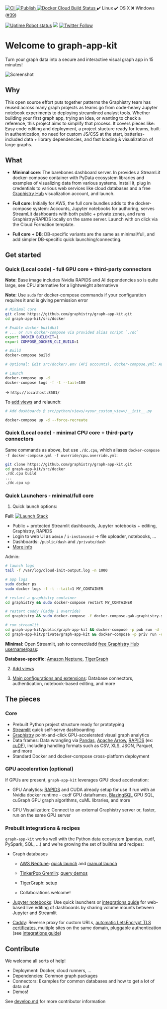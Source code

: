[ ![CI](https://github.com/graphistry/graph-app-kit/actions/workflows/ci.yml/badge.svg) ](https://github.com/graphistry/graph-app-kit/actions/workflows/ci.yml)
[ ![Publish](https://github.com/graphistry/graph-app-kit/actions/workflows/publish.yml/badge.svg) ](https://github.com/graphistry/graph-app-kit/actions/workflows/publish.yml)
[ ![Docker Cloud Build Status](https://img.shields.io/docker/cloud/build/graphistry/graph-app-kit-st) ](https://hub.docker.com/repository/docker/graphistry/graph-app-kit-st/builds)
✔️ Linux
✔️ OS X
❌ Windows ([#39](https://github.com/graphistry/graph-app-kit/issues/39))


[![Uptime Robot status](https://img.shields.io/uptimerobot/status/m787548531-e9c7b7508fc76fea927e2313?label=hub.graphistry.com)](https://status.graphistry.com/) [<img src="https://img.shields.io/badge/slack-Graphistry%20chat-yellow.svg?logo=slack">](https://join.slack.com/t/graphistry-community/shared_invite/zt-53ik36w2-fpP0Ibjbk7IJuVFIRSnr6g)
[![Twitter Follow](https://img.shields.io/twitter/follow/graphistry)](https://twitter.com/graphistry)


# Welcome to graph-app-kit

Turn your graph data into a secure and interactive visual graph app in 15 minutes! 


![Screenshot](https://user-images.githubusercontent.com/4249447/92298596-8e518600-eeff-11ea-8276-069281a4af93.png)

## Why

This open source effort puts together patterns the Graphistry team has reused across many graph projects as teams go from code-heavy Jupyter notebook experiments to deploying streamlined analyst tools. Whether building your first graph app, trying an idea, or wanting to check a reference, this project aims to simplify that process. It covers pieces like: Easy code editing and deployment, a project stucture ready for teams, built-in authentication, no need for custom JS/CSS at the start, batteries-included data + library dependencies, and fast loading & visualization of large graphs.

## What

* **Minimal core**: The barebones dashboard server. In provides a StreamLit docker-compose container with PyData ecosystem libraries and examples of visualizing data from various systems. Install it, plug in credentials to various web services like cloud databases and a free [Graphistry Hub](https://hub.graphistry.com) visualization account, and launch.

* **Full core**: Initially for AWS, the full core bundles adds to the docker-compose system: Accounts, Jupyter notebooks for authoring, serves StreamLit dashboards with both public + private zones, and runs Graphistry/RAPIDS locally on the same server. Launch with on click via the Cloud Formation template.

* **Full core + DB**: DB-specific variants are the same as minimal/full, and add simpler DB-specific quick launching/connecting.

## Get started

### Quick (Local code) - full GPU core + third-party connectors

**Note**: Base image includes Nvidia RAPIDS and AI dependencies so is quite large, see CPU alternative for a lightweight alternativve

**Note**: Use `sudo` for docker-compose commands if your configuration requires it and is giving permission error

```bash
# Minimal core
git clone https://github.com/graphistry/graph-app-kit.git
cd graph-app-kit/src/docker

# Enable docker buildkit
# ... or run docker-compose via provided alias script `./dc`
export DOCKER_BUILDKIT=1
export COMPOSE_DOCKER_CLI_BUILD=1

# Build
docker-compose build

# Optional: Edit src/docker/.env (API accounts), docker-compose.yml: Auth, ports, ...

# Launch
docker-compose up -d
docker-compose logs -f -t --tail=100
```

=> `http://localhost:8501/`

To [add views](docs/views.md) and relaunch:

```bash
# Add dashboards @ src/python/views/<your_custom_view>/__init__.py

docker-compose up -d --force-recreate
```

### Quick (Local code) - minimal CPU core + third-party connectors

Same commands as above, but use `./dc.cpu`, which aliases `docker-compose -f docker-compose.yml -f override/cpu.override.yml`:

```bash
git clone https://github.com/graphistry/graph-app-kit.git
cd graph-app-kit/src/docker
./dc.cpu build
...
./dc.cpu up
```

### Quick Launchers - minimal/full core

1. Quick launch options:

**Full**: [![Launch Stack](https://s3.amazonaws.com/cloudformation-examples/cloudformation-launch-stack.png)](https://console.aws.amazon.com/cloudformation/home?region=region#/stacks/new?stackName=graph_app_kit_full&templateURL=https://graph-app-kit-repo-public.s3.us-east-2.amazonaws.com/templates/latest/core/graphistry.yml)

* Public + protected Streamlit dashboards, Jupyter notebooks + editing, Graphistry, RAPIDS
* Login to web UI as `admin` / `i-instanceid` -> file uploader, notebooks, ...
* Dashboards: `/public/dash` and `/private/dash`
* [More info](docs/setup.md)

Admin:

```bash
# launch logs
tail -f /var/log/cloud-init-output.log -n 1000

# app logs
sudo docker ps
sudo docker logs -f -t --tail=1 MY_CONTAINER

# restart a graphistry container
cd graphistry && sudo docker-compose restart MY_CONTAINER

# restart caddy (Caddy 1 override)
cd graphistry && sudo docker-compose -f docker-compose.gak.graphistry.yml up -d caddy

# run streamlit
cd graph-app-kit/public/graph-app-kit && docker-compose -p pub run -d --name streamlit-pub streamlit
cd graph-app-kit/private/graph-app-kit && docker-compose -p priv run -d --name streamlit-priv streamlit
```

**Minimal**: Open Streamlit, ssh to connect/add [free Graphistry Hub username/pass](https://www.graphistry.com/get-started):

**Database-specific**: [Amazon Neptune](docs/neptune.md), [TigerGraph](docs/tigergraph.md)

2. [Add views](docs/views.md)

3. [Main configurations and extensions](docs/extend.md): Database connectors, authentication, notebook-based editing, and more

## The pieces

### Core

* Prebuilt Python project structure ready for prototyping
* [Streamlit](https://www.streamlit.io/) quick self-serve dashboarding
* [Graphistry](https://www.graphistry.com/get-started) point-and-click GPU-accelerated visual graph analytics
* Data frames: Data wrangling via [Pandas](https://pandas.pydata.org/), [Apache Arrow](https://arrow.apache.org/), [RAPIDS](https://rapids.ai/) (ex: [cuDF](https://github.com/rapidsai/cudf)), including handling formats such as CSV, XLS, JSON, Parquet, and more
* Standard Docker and docker-compose cross-platform deployment

### GPU acceleration (optional)

If GPUs are present, `graph-app-kit` leverages GPU cloud acceleration:

* GPU Analytics:  [RAPIDS](https://www.rapids.ai) and CUDA already setup for use if run with an Nvidia docker runtime - cudf GPU dataframes, [BlazingSQL](https://www.blazingsql.com) GPU SQL, cuGraph GPU graph algorithms, cuML libraries, and more

* GPU Visualization: Connect to an external Graphistry server or, faster, run on the same GPU server

### Prebuilt integrations & recipes

`graph-app-kit` works well with the Python data ecosystem (pandas, cudf, PySpark, SQL, ...) and we're growing the set of builtins and recipes:

* Graph databases
  
  * [AWS Neptune](https://aws.amazon.com/neptune/): [quick launch](docs/neptune.md) and [manual launch](docs/neptune-manual.md)
  * [TinkerPop Gremlin](https://tinkerpop.apache.org/): [query demos](https://github.com/graphistry/graph-app-kit/tree/master/src/python/views/demo_neptune_01_minimal_gremlin)
  * [TigerGraph](https://www.tigergraph.com): [setup](docs/tigergraph.md)

  * Collaborations welcome!

* [Jupyter notebooks](https://jupyter.org/): Use quick launchers or [integrations guide](docs/extend.md) for web-based live editing of dashboards by sharing volume mounts between Jupyter and Streamlit

* [Caddy](https://caddyserver.com/): Reverse proxy for custom URLs, [automatic LetsEncrypt TLS certificates](http://letsencrypt.org/), multiple sites on the same domain, pluggable authentication (see [integrations guide](docs/extend.md))


## Contribute

We welcome all sorts of help!

* Deployment: Docker, cloud runners, ...
* Dependencies: Common graph packages
* Connectors: Examples for common databases and how to get a lot of data out
* Demos!

See [develop.md](develop.md) for more contributor information
